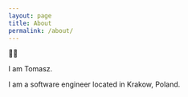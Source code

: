 ```yaml
---
layout: page
title: About
permalink: /about/
---
```


👋🏻

I am Tomasz.

I am a software engineer located in Krakow, Poland.